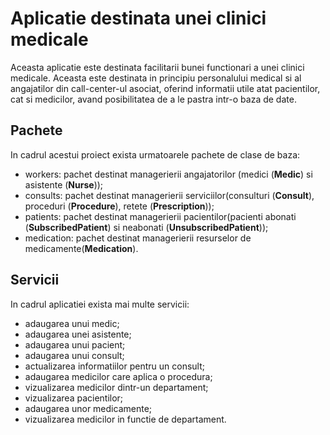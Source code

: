 # Aplicatie destinata unei clinici medicale
Aceasta aplicatie este destinata facilitarii bunei functionari a unei clinici medicale.
Aceasta este destinata in principiu personalului medical si al angajatilor din call-center-ul asociat, oferind informatii utile atat pacientilor, cat si medicilor, avand posibilitatea de a le pastra intr-o baza de date.

## Pachete
In cadrul acestui proiect exista urmatoarele pachete de clase de baza:
* workers: pachet destinat managerierii angajatorilor (medici (**Medic**) si asistente (**Nurse**)); 
* consults: pachet destinat managerierii serviciilor(consulturi (**Consult**), proceduri (**Procedure**), retete (**Prescription**));
* patients: pachet destinat managerierii pacientilor(pacienti abonati (**SubscribedPatient**) si neabonati (**UnsubscribedPatient**));
* medication: pachet destinat managerierii resurselor de medicamente(**Medication**).

## Servicii
In cadrul aplicatiei exista mai multe servicii:
* adaugarea unui medic;
* adaugarea unei asistente;
* adaugarea unui pacient;
* adaugarea unui consult;
* actualizarea informatiilor pentru un consult;
* adaugarea medicilor care aplica o procedura;
* vizualizarea medicilor dintr-un departament;
* vizualizarea pacientilor;
* adaugarea unor medicamente;
* vizualizarea medicilor in functie de departament.
